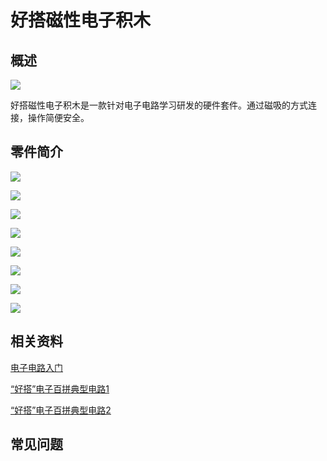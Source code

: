 # 好搭磁性电子积木

## 概述

![](../.gitbook/assets/jimu-1.jpg)

好搭磁性电子积木是一款针对电子电路学习研发的硬件套件。通过磁吸的方式连接，操作简便安全。

## 零件简介

![](../.gitbook/assets/jimu-2.png)

![](../.gitbook/assets/jimu-3.png)

![](../.gitbook/assets/jimu-4.png)

![](../.gitbook/assets/jimu-5.png)

![](../.gitbook/assets/jimu-6.png)

![](../.gitbook/assets/jimu-7.png)

![](../.gitbook/assets/jimu-8.png)

![](../.gitbook/assets/jimu-9.png)

## 相关资料

[电子电路入门](https://github.com/Haohaodada-official/docs/blob/master/jiao-xue-chan-pin/pdf/电子电路入门-V2.pdf)

[“好搭”电子百拼典型电路1](https://github.com/Haohaodada-official/docs/blob/master/jiao-xue-chan-pin/pdf/“好搭”电子百拼典型电路及说明印刷版_100417.pdf)

[“好搭”电子百拼典型电路2](https://github.com/Haohaodada-official/docs/blob/master/jiao-xue-chan-pin/pdf/“好搭”电子百拼典型电路及说明印刷版_20050.pdf)

## 常见问题

